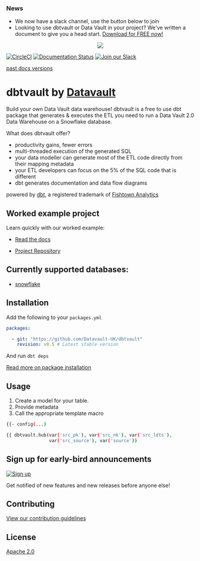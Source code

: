 ### News

 * We now have a slack channel, use the button below to join
 * Looking to use dbtvault or Data Vault in your project? We've written a document to give you a head start.
  <a href="https://www.data-vault.co.uk/using-dbtvault-in-datavault-project-download/">Download for FREE now! </a>
  
<p align="center">
  <img src="https://user-images.githubusercontent.com/25080503/65772647-89525700-e132-11e9-80ff-12ad30a25466.png">
</p>


[![CircleCI](https://circleci.com/gh/Datavault-UK/dbtvault-dev.svg?style=svg&circle-token=7b9d6cb90833b6953c82493162951aca0b12a75c)](https://app.circleci.com/pipelines/github/Datavault-UK/dbtvault-dev)
[![Documentation Status](https://readthedocs.org/projects/dbtvault/badge/?version=latest)](https://dbtvault.readthedocs.io/en/latest/?badge=latest)
[![Join our Slack](https://img.shields.io/badge/Slack-Join-yellow?style=flat&logo=slack)](https://join.slack.com/t/dbtvault/shared_invite/enQtODY5MTY3OTIyMzg2LWJlZDMyNzM4YzAzYjgzYTY0MTMzNTNjN2EyZDRjOTljYjY0NDYyYzEwMTlhODMzNGY3MmU2ODNhYWUxYmM2NjA)


[past docs versions](https://dbtvault.readthedocs.io/en/latest/changelog/)

# dbtvault by [Datavault](https://www.data-vault.co.uk)

Build your own Data Vault data warehouse! dbtvault is a free to use dbt package that generates & executes the ETL you need to run a Data Vault 2.0 Data Warehouse on a Snowflake database.

What does dbtvault offer?
- productivity gains, fewer errors
- multi-threaded execution of the generated SQL
- your data modeller can generate most of the ETL code directly from their mapping metadata
- your ETL developers can focus on the 5% of the SQL code that is different
- dbt generates documentation and data flow diagrams

powered by [dbt](https://www.getdbt.com/), a registered trademark of [Fishtown Analytics](https://www.fishtownanalytics.com/)

## Worked example project

Learn quickly with our worked example:

- [Read the docs](https://dbtvault.readthedocs.io/en/latest/workedexample/)

- [Project Repository](https://github.com/Datavault-UK/snowflakeDemo)

## Currently supported databases:

- [snowflake](https://www.snowflake.com/about/)

## Installation

Add the following to your ```packages.yml```


```yaml
packages:

  - git: "https://github.com/Datavault-UK/dbtvault"
    revision: v0.5 # Latest stable version
```

And run 
```dbt deps```

[Read more on package installation](https://docs.getdbt.com/v0.15.0/docs/package-management)

## Usage

1. Create a model for your table.
2. Provide metadata
3. Call the appropriate template macro

```bash
{{- config(...)                                                           -}}

{{ dbtvault.hub(var('src_pk'), var('src_nk'), var('src_ldts'),
                var('src_source'), var('source'))                          }}
```

## Sign up for early-bird announcements 

[![Sign up](https://img.shields.io/badge/Email-Sign--up-blue)](https://www.data-vault.co.uk/dbtvault/)

Get notified of new features and new releases before anyone else!

## Contributing
[View our contribution guidelines](CONTRIBUTING.md)

## License
[Apache 2.0](LICENSE.md)
